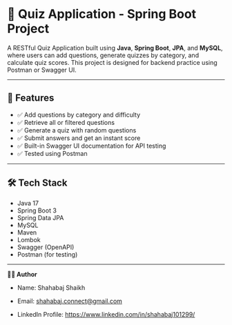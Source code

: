 # 🧠 Quiz Application - Spring Boot Project

A RESTful Quiz Application built using **Java**, **Spring Boot**, **JPA**, and **MySQL**, where users can add questions, generate quizzes by category, and calculate quiz scores. This project is designed for backend practice using Postman or Swagger UI.

---

## 📌 Features

- ✅ Add questions by category and difficulty
- ✅ Retrieve all or filtered questions
- ✅ Generate a quiz with random questions
- ✅ Submit answers and get an instant score
- ✅ Built-in Swagger UI documentation for API testing
- ✅ Tested using Postman

---

## 🛠️ Tech Stack

- Java 17  
- Spring Boot 3  
- Spring Data JPA  
- MySQL  
- Maven  
- Lombok  
- Swagger (OpenAPI)  
- Postman (for testing)

---
**🧑‍💻 Author**

- Name: Shahabaj Shaikh

- Email: shahabaj.connect@gmail.com

- LinkedIn Profile: https://www.linkedin.com/in/shahabaj101299/ 


